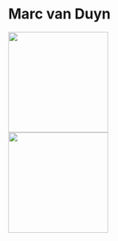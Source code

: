 # Marc van Duyn  
<a href="www.linkedin.com/in/marc-van-duyn">
  <img src="https://img.shields.io/badge/LinkedIn-0077B5?style=for-the-badge&logo=linkedin&logoColor=white" width="200px" />
</a>
<br/>
<a href="https://github.com/MDUYN">
  <img src="https://img.shields.io/badge/GitHub-100000?style=for-the-badge&logo=github&logoColor=white" width="200px" />
</a>